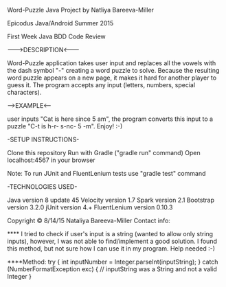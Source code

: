 Word-Puzzle Java Project by Natliya Bareeva-Miller

Epicodus Java/Android Summer 2015

First Week Java BDD Code Review






--->DESCRIPTION<---

Word-Puzzle application takes user input and replaces all the vowels with the dash symbol "-" 
creating a word puzzle to solve. Because the resulting word puzzle appears on a new page, 
it makes it hard for another player to guess it. 
The program accepts any input (letters, numbers, special characters). 





-->EXAMPLE<--

user inputs "Cat is here since 5 am", the program converts this input to a puzzle "C-t is h-r- s-nc- 5 -m". 
Enjoy! :-)






-SETUP INSTRUCTIONS-

Clone this repository
Run with Gradle ("gradle run" command)
Open localhost:4567 in your browser

Note: To run JUnit and FluentLenium tests use "gradle test" command



-TECHNOLOGIES USED-

Java version 8 update 45
Velocity version 1.7
Spark version 2.1
Bootstrap version 3.2.0
jUnit version 4.+
FluentLenium version 0.10.3


Copyright © 8/14/15 Nataliya Bareeva-Miller
Contact info: <hidden for privacy purposes>


**** I tried to check if user's input is a string (wanted to allow only string inputs), however, 
I was not able to find/implement a good solution. I found this method, but not sure how I can 
use it in my program. Help needed :-)

****Method:
try {
int inputNumber = Integer.parseInt(inputString);
} catch (NumberFormatException exc) {
// inputString was a String and not a valid Integer
}





